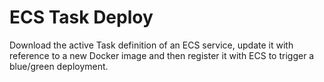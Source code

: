 # ECS Task Deploy

Download the active Task definition of an ECS service, update it with reference to a new
Docker image and then register it with ECS to trigger a blue/green deployment.
